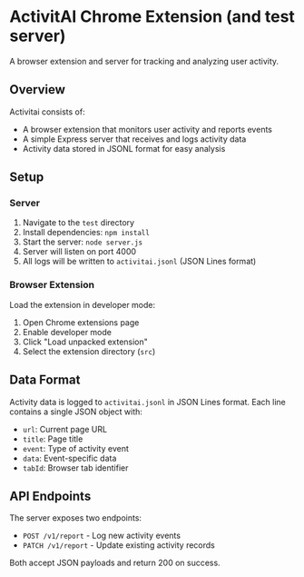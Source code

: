 # ActivitAI Chrome Extension (and test server)

A browser extension and server for tracking and analyzing user activity.

## Overview

Activitai consists of:

- A browser extension that monitors user activity and reports events
- A simple Express server that receives and logs activity data
- Activity data stored in JSONL format for easy analysis

## Setup

### Server

1. Navigate to the `test` directory
2. Install dependencies: `npm install`
3. Start the server: `node server.js`
4. Server will listen on port 4000
5. All logs will be written to `activitai.jsonl` (JSON Lines format)

### Browser Extension

Load the extension in developer mode:

1. Open Chrome extensions page
2. Enable developer mode
3. Click "Load unpacked extension"
4. Select the extension directory (`src`)

## Data Format

Activity data is logged to `activitai.jsonl` in JSON Lines format. Each line contains a single JSON object with:

- `url`: Current page URL
- `title`: Page title
- `event`: Type of activity event
- `data`: Event-specific data
- `tabId`: Browser tab identifier

## API Endpoints

The server exposes two endpoints:

- `POST /v1/report` - Log new activity events
- `PATCH /v1/report` - Update existing activity records

Both accept JSON payloads and return 200 on success.
